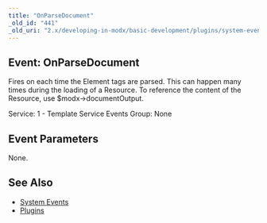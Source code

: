 ```yaml
---
title: "OnParseDocument"
_old_id: "441"
_old_uri: "2.x/developing-in-modx/basic-development/plugins/system-events/onparsedocument"
---
```


## Event: OnParseDocument

Fires on each time the Element tags are parsed. This can happen many times during the loading of a Resource. To reference the content of the Resource, use $modx->documentOutput.

Service: 1 - Template Service Events
Group: None

## Event Parameters

None.

## See Also

- [System Events](extending-modx/plugins/system-events "System Events")
- [Plugins](extending-modx/plugins "Plugins")
